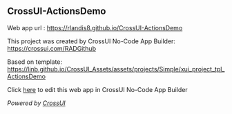 ## CrossUI-ActionsDemo
Web app url : https://rlandis8.github.io/CrossUI-ActionsDemo

This project was created by CrossUI No-Code App Builder: https://crossui.com/RADGithub

Based on template: https://linb.github.io/CrossUI_Assets/assets/projects/Simple/xui_project_tpl_ActionsDemo

Click [here](https://crossui.com/RADGithub/#!from=github&owner=rlandis8&repo=CrossUI-ActionsDemo) to edit this web app in CrossUI No-Code App Builder

<i>Powered by [CrossUI](https://crossui.com)</i>
